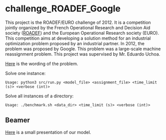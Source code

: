 # challenge_ROADEF_Google

This project is the ROADEF/EURO challenge of 2012. It is a competition jointly organized by the French Operational Research and Decision Aid society ([ROADEF](https://www.roadef.org/societe-francaise-recherche-operationnelle-aide-decision)) and the European Operational Research society (EURO). This competition aims at developing a solution method for an industrial optimization problem proposed by an industrial partner. In 2012, the problem was proposed by Google. This problem was a large-scale machine reassignment problem. This project was supervised by Mr. Eduardo Uchoa.

[Here](./Problem-definition-Google-ROADEF-challenge.pdf) is the wording of the problem.

Solve one instance:

```shell
Usage: python3 src/run.py <model_file> <assignment_file> <time_limit (s)> <verbose (int)>
```

Solve all instances of a directory:

```shell
Usage: ./benchmark.sh <data_dir> <time_limit (s)> <verbose (int)>
```

## Beamer

[Here](./beamer.pdf) is a small presentation of our model.
